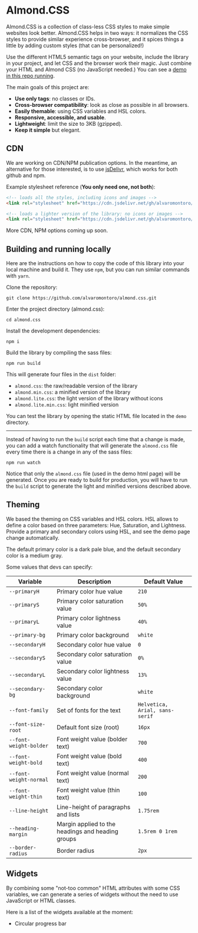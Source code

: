 # Almond.CSS

Almond.CSS is a collection of class-less CSS styles to make simple websites look better. Almond.CSS helps in two ways: it normalizes the CSS styles to provide similar experience cross-browser, and it spices things a little by adding custom styles (that can be personalized!)

Use the different HTML5 semantic tags on your website, include the library in your project, and let CSS and the browser work their magic. Just combine your HTML and Almond CSS (no JavaScript needed.) You can see a [demo in this repo running](https://alvaromontoro.github.io/almond.css/demo/).

The main goals of this project are:

- **Use only tags**: no classes or IDs.
- **Cross-browser compatibility**: look as close as possible in all browsers.
- **Easily themable**: using CSS variables and HSL colors.
- **Responsive, accessible, and usable**.
- **Lightweight**: limit the size to 3KB (gzipped).
- **Keep it simple** but elegant.

## CDN

We are working on CDN/NPM publication options. In the meantime, an alternative for those interested, is to use [jsDelivr](https://www.jsdelivr.com/), which works for both github and npm.

Example stylesheet reference (**You only need one, not both**):

```html
<!-- loads all the styles, including icons and images -->
<link rel="stylesheet" href="https://cdn.jsdelivr.net/gh/alvaromontoro/almond.css@latest/dist/almond.min.css" />

<!-- loads a lighter version of the library: no icons or images -->
<link rel="stylesheet" href="https://cdn.jsdelivr.net/gh/alvaromontoro/almond.css@latest/dist/almond.lite.min.css" />
```

More CDN, NPM options coming up soon.

## Building and running locally

Here are the instructions on how to copy the code of this library into your local machine and build it. They use `npm`, but you can run similar commands with `yarn`.

Clone the repository:

```
git clone https://github.com/alvaromontoro/almond.css.git
```

Enter the project directory (almond.css):

```
cd almond.css
```

Install the development dependencies:

```
npm i
```

Build the library by compiling the sass files:

```
npm run build
```

This will generate four files in the `dist` folder:

- `almond.css`: the raw/readable version of the library
- `almond.min.css`: a minified version of the library
- `almond.lite.css`: the light version of the library without icons
- `almond.lite.min.css`: light minified version

You can test the library by opening the static HTML file located in the `demo` directory.

---

Instead of having to run the `build` script each time that a change is made, you can add a watch functionality that will generate the `almond.css` file every time there is a change in any of the sass files:

```
npm run watch
```

Notice that only the `almond.css` file (used in the demo html page) will be generated. Once you are ready to build for production, you will have to run the `build` script to generate the light and minified versions described above.

## Theming

We based the theming on CSS variables and HSL colors. HSL allows to define a color based on three parameters: Hue, Saturation, and Lightness. Provide a primary and secondary colors using HSL, and see the demo page change automatically.

The default primary color is a dark pale blue, and the default secondary color is a medium gray.

Some values that devs can specify:

| Variable               | Description                                       | Default Value                  |
| ---------------------- | ------------------------------------------------- | ------------------------------ |
| `--primaryH`           | Primary color hue value                           | `210`                          |
| `--primaryS`           | Primary color saturation value                    | `50%`                          |
| `--primaryL`           | Primary color lightness value                     | `40%`                          |
| `--primary-bg`         | Primary color background                          | `white`                        |
| `--secondaryH`         | Secondary color hue value                         | `0`                            |
| `--secondaryS`         | Secondary color saturation value                  | `0%`                           |
| `--secondaryL`         | Secondary color lightness value                   | `13%`                          |
| `--secondary-bg`       | Secondary color background                        | `white`                        |
| `--font-family`        | Set of fonts for the text                         | `Helvetica, Arial, sans-serif` |
| `--font-size-root`     | Default font size (root)                          | `16px`                         |
| `--font-weight-bolder` | Font weight value (bolder text)                   | `700`                          |
| `--font-weight-bold`   | Font weight value (bold text)                     | `400`                          |
| `--font-weight-normal` | Font weight value (normal text)                   | `200`                          |
| `--font-weight-thin`   | Font weight value (thin text)                     | `100`                          |
| `--line-height`        | Line-height of paragraphs and lists               | `1.75rem`                      |
| `--heading-margin`     | Margin applied to the headings and heading groups | `1.5rem 0 1rem`                |
| `--border-radius`      | Border radius                                     | `2px`                          |

## Widgets

By combining some "not-too common" HTML attributes with some CSS variables, we can generate a series of widgets without the need to use JavaScript or HTML classes.

Here is a list of the widgets available at the moment:

- Circular progress bar
